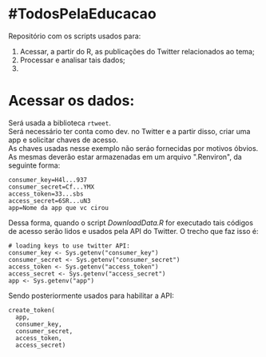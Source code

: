 # #TodosPelaEducacao  

Repositório com os scripts usados para:  

1. Acessar, a partir do R, as publicações do Twitter relacionados ao tema;  
1. Processar e analisar tais dados;  
1.  

# Acessar os dados:  
Será usada a biblioteca `rtweet`.  
Será necessário ter conta como dev. no Twitter e a partir disso, criar uma app e solicitar chaves de acesso.  
As chaves usadas nesse exemplo não seráo fornecidas por motivos óbvios.  
As mesmas deverão estar armazenadas em um arquivo ".Renviron", da seguinte forma:  
```
consumer_key=H4l...937
consumer_secret=Cf...YMX
access_token=33...sbs
access_secret=6SR...uN3
app=Nome da app que vc cirou
```  

Dessa forma, quando o script *DownloadData.R* for executado tais códigos de acesso serão lidos e usados pela API do Twitter. O trecho que faz isso é:  

```
# loading keys to use twitter API:
consumer_key <- Sys.getenv("consumer_key")
consumer_secret <- Sys.getenv("consumer_secret")
access_token <- Sys.getenv("access_token")
access_secret <- Sys.getenv("access_secret")
app <- Sys.getenv("app")
```  

Sendo posteriormente usados para habilitar a API:
```
create_token(
  app,
  consumer_key,
  consumer_secret,
  access_token,
  access_secret)
```  

